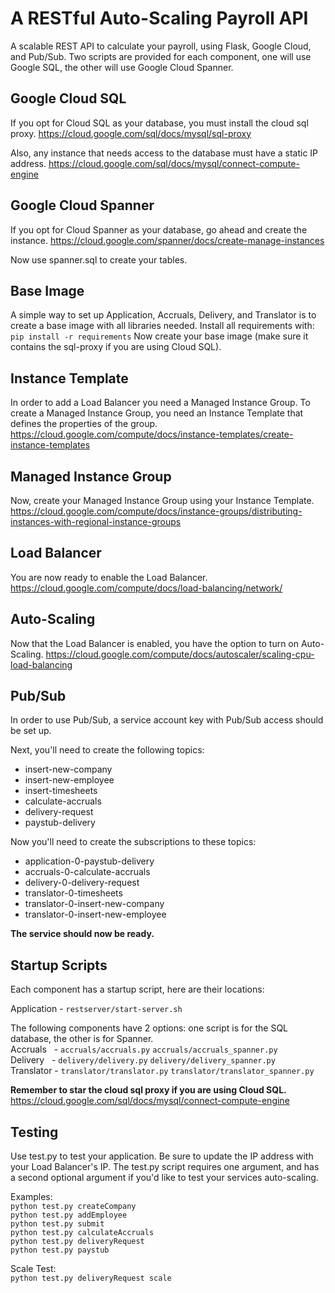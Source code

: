 # A RESTful Auto-Scaling Payroll API

A scalable REST API to calculate your payroll, using Flask, Google Cloud, and Pub/Sub.
Two scripts are provided for each component, one will use Google SQL, the other will
use Google Cloud Spanner.

## Google Cloud SQL
If you opt for Cloud SQL as your database, you must install the cloud sql proxy.
https://cloud.google.com/sql/docs/mysql/sql-proxy

Also, any instance that needs access to the database must have a static IP address.
https://cloud.google.com/sql/docs/mysql/connect-compute-engine

## Google Cloud Spanner
If you opt for Cloud Spanner as your database, go ahead and create the instance.
https://cloud.google.com/spanner/docs/create-manage-instances

Now use spanner.sql to create your tables.

## Base Image
A simple way to set up Application, Accruals, Delivery, and Translator is to create
a base image with all libraries needed. Install all requirements with:
`pip install -r requirements`
Now create your base image (make sure it contains the sql-proxy if you are using Cloud SQL).

## Instance Template
In order to add a Load Balancer you need a Managed Instance Group. To create a Managed Instance
Group, you need an Instance Template that defines the properties of the group.     
https://cloud.google.com/compute/docs/instance-templates/create-instance-templates

## Managed Instance Group
Now, create your Managed Instance Group using your Instance Template.
https://cloud.google.com/compute/docs/instance-groups/distributing-instances-with-regional-instance-groups

## Load Balancer
You are now ready to enable the Load Balancer.   
https://cloud.google.com/compute/docs/load-balancing/network/

## Auto-Scaling
Now that the Load Balancer is enabled, you have the option to turn on Auto-Scaling.
https://cloud.google.com/compute/docs/autoscaler/scaling-cpu-load-balancing

## Pub/Sub
In order to use Pub/Sub, a service account key with Pub/Sub access should be set up.

Next, you'll need to create the following topics:   
* insert-new-company   
* insert-new-employee    
* insert-timesheets
* calculate-accruals   
* delivery-request   
* paystub-delivery

Now you'll need to create the subscriptions to these topics:
* application-0-paystub-delivery   
* accruals-0-calculate-accruals   
* delivery-0-delivery-request   
* translator-0-timesheets   
* translator-0-insert-new-company   
* translator-0-insert-new-employee  

**The service should now be ready.**

## Startup Scripts
Each component has a startup script, here are their locations:

Application - `restserver/start-server.sh`

The following components have 2 options: one script is for the SQL database, the other is for Spanner.     
Accruals    - `accruals/accruals.py` 		    `accruals/accruals_spanner.py`       
Delivery    - `delivery/delivery.py`		    `delivery/delivery_spanner.py`         
Translator  - `translator/translator.py`  	`translator/translator_spanner.py`       

**Remember to star the cloud sql proxy if you are using Cloud SQL.**   
https://cloud.google.com/sql/docs/mysql/connect-compute-engine

## Testing
Use test.py to test your application. Be sure to update the IP address with your Load Balancer's IP.
The test.py script requires one argument, and has a second optional argument if you'd like to test
your services auto-scaling.

Examples:   
`python test.py createCompany`  
`python test.py addEmployee`  
`python test.py submit`   
`python test.py calculateAccruals`   
`python test.py deliveryRequest`   
`python test.py paystub`   

Scale Test:   
`python test.py deliveryRequest scale`  
